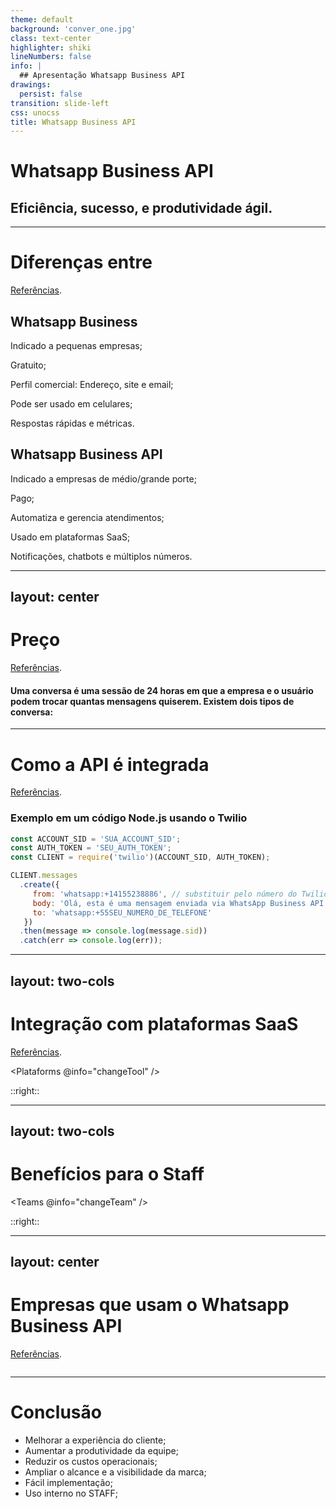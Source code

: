 ```yaml
---
theme: default
background: 'conver_one.jpg'
class: text-center
highlighter: shiki
lineNumbers: false
info: |
  ## Apresentação Whatsapp Business API
drawings:
  persist: false
transition: slide-left
css: unocss
title: Whatsapp Business API
---
```


# Whatsapp Business API

## Eficiência, sucesso, e produtividade ágil.

<!-- Slide introdutório -->

---

# Diferenças entre

[Referências](https://www.suri.ai/blog/diferenca-whatsapp-business-e-api).

<div class="flex pt-2">

  <div class="flex flex-col items-center w-100 text-center">
    <h2>Whatsapp Business</h2>
    <div class="flex flex-col pt-2 gap-0 max-w-60">
      <p>Indicado a pequenas empresas;</p>
      <p>Gratuito;</p>
      <p>Perfil comercial: Endereço, site e email;</p>
      <p>Pode ser usado em celulares;</p>
      <p>Respostas rápidas e métricas.</p>
    </div>
  </div>

  <div class="flex flex-col items-center w-100 text-center">
    <h2>Whatsapp Business API</h2>
    <div class="flex flex-col pt-2 gap-0 max-w-60">
      <p>Indicado a empresas de médio/grande porte;</p>
      <p>Pago;</p>
      <p>Automatiza e gerencia atendimentos;</p>
      <p>Usado em plataformas SaaS;</p>
      <p>Notificações, chatbots e múltiplos números.</p>
    </div>
  </div>
</div>

---
layout: center
---

# Preço
[Referências](https://sleekflow.io/pt-br/whatsapp-pricing-calculator).

#### Uma conversa é uma sessão de 24 horas em que a empresa e o usuário podem trocar quantas mensagens quiserem. Existem dois tipos de conversa:

<Counter :value="0.0293" message="Conversas iniciadas pelo usuário" />
<Counter :value="0.2615" message="Conversas iniciadas pela empresa" />

---

# Como a API é integrada
[Referências](https://www.twilio.com/pt-br/docs/whatsapp/quickstart/node).
### Exemplo em um código Node.js usando o Twilio

```js {all|1|2|3|5-12|all}
const ACCOUNT_SID = 'SUA_ACCOUNT_SID';
const AUTH_TOKEN = 'SEU_AUTH_TOKEN';
const CLIENT = require('twilio')(ACCOUNT_SID, AUTH_TOKEN);

CLIENT.messages
  .create({
     from: 'whatsapp:+14155238886', // substituir pelo número do Twilio WhatsApp Sandbox
     body: 'Olá, esta é uma mensagem enviada via WhatsApp Business API!',
     to: 'whatsapp:+55SEU_NUMERO_DE_TELEFONE'
   })
  .then(message => console.log(message.sid))
  .catch(err => console.log(err));
```

---
layout: two-cols
---
# Integração com plataformas SaaS
[Referências](https://www.twilio.com/pt-br/docs/whatsapp/quickstart/node).

<script setup lang="ts">
  import { ref } from 'vue';
  
  const TOOL = ref('')

  function changeTool(value) {
    TOOL.value = value
  }
</script>

<Plataforms @info="changeTool" />

::right::

<Benefits :info="TOOL" />

<!-- animações -->

---
layout: two-cols
---

# Benefícios para o Staff

<script setup lang="ts">
  import { ref } from 'vue';
  
  const TEAM = ref('')

  function changeTeam(value) {
    TEAM.value = value
  }
</script>

<Teams @info="changeTeam" />

::right::

<Benefits :info="TEAM" />

---
layout: center
---

# Empresas que usam o Whatsapp Business API
[Referências](https://www.take.net/blog/whatsapp/whatsapp-business-api/).

<Image />

---

# Conclusão

- Melhorar a experiência do cliente;
- Aumentar a produtividade da equipe;
- Reduzir os custos operacionais;
- Ampliar o alcance e a visibilidade da marca;
- Fácil implementação;
- Uso interno no STAFF;
